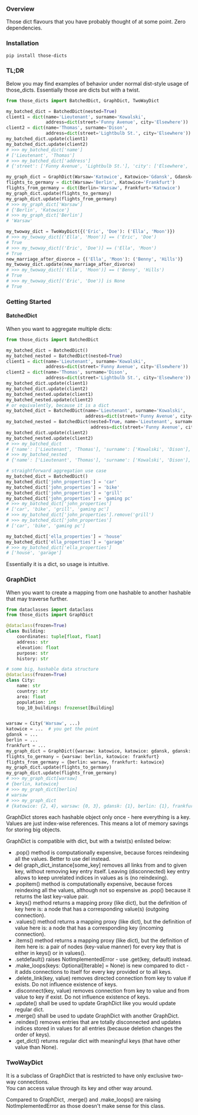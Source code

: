 ### Overview  
  
Those dict flavours that you have probably thought of at some point.
Zero dependencies.

### Installation  
  
```bash
pip install those-dicts
```
   
### TL;DR  
   
Below you may find examples of behavior under normal dist-style usage of those_dicts. Essentially those are dicts but with a twist.  
  
```python
from those_dicts import BatchedDict, GraphDict, TwoWayDict

my_batched_dict = BatchedDict(nested=True)
client1 = dict(name='Lieutenant', surname='Kowalski',
               address=dict(street='Funny Avenue', city='Elsewhere'))
client2 = dict(name='Thomas', surname='Dison',
               address=dict(street='Lightbulb St.', city='Elsewhere'))
my_batched_dict.update(client1)
my_batched_dict.update(client2)
# >>> my_batched_dict['name']
# ['Lieutenant', 'Thomas']
# >>> my_batched_dict['address']
# {'street': ['Funny Avenue', 'Lightbulb St.'], 'city': ['Elsewhere', 'Elsewhere']}

my_graph_dict = GraphDict(Warsaw='Katowice', Katowice='Gdansk', Gdansk='Warsaw')
flights_to_germany = dict(Warsaw='Berlin', Katowice='Frankfurt')
flights_from_germany = dict(Berlin='Warsaw', Frankfurt='Katowice')
my_graph_dict.update(flights_to_germany)
my_graph_dict.update(flights_from_germany)
# >>> my_graph_dict['Warsaw']
# {'Berlin', 'Katowice'}
# >>> my_graph_dict['Berlin']
# 'Warsaw'

my_twoway_dict = TwoWayDict({('Eric', 'Doe'): ('Ella', 'Moon')})
# >>> my_twoway_dict[('Ella', 'Moon')] == ('Eric', 'Doe')
# True
# >>> my_twoway_dict[('Eric', 'Doe')] == ('Ella', 'Moon')
# True
new_marriage_after_divorce = {('Ella', 'Moon'): ('Benny', 'Hills')}
my_twoway_dict.update(new_marriage_after_divorce)
# >>> my_twoway_dict[('Ella', 'Moon')] == ('Benny', 'Hills')
# True
# >>> my_twoway_dict[('Eric', 'Doe')] is None
# True
```
  
### Getting Started  
   
#### BatchedDict  
  
When you want to aggregate multiple dicts:  
  
```python
from those_dicts import BatchedDict

my_batched_dict = BatchedDict()
my_batched_nested = BatchedDict(nested=True)
client1 = dict(name='Lieutenant', surname='Kowalski',
               address=dict(street='Funny Avenue', city='Elsewhere'))
client2 = dict(name='Thomas', surname='Dison',
               address=dict(street='Lightbulb St.', city='Elsewhere'))
my_batched_dict.update(client1)
my_batched_dict.update(client2)
my_batched_nested.update(client1)
my_batched_nested.update(client2)
# or equivalently, because it is a dict
my_batched_dict = BatchedDict(name='Lieutenant', surname='Kowalski',
                              address=dict(street='Funny Avenue', city='Elsewhere'))
my_batched_nested = BatchedDict(nested=True, name='Lieutenant', surname='Kowalski',
                                address=dict(street='Funny Avenue', city='Elsewhere'))
my_batched_dict.update(client2)
my_batched_nested.update(client2)
# >>> my_batched_dict 
# {'name': ['Lieutenant', 'Thomas'], 'surname': ['Kowalski', 'Dison'], 'address': [{'street': 'Funny Avenue', 'city': 'Elsewhere'}, {'street': 'Lightbulb St.', 'city': 'Elsewhere'}]}
# >>> my_batched_nested
# {'name': ['Lieutenant', 'Thomas'], 'surname': ['Kowalski', 'Dison'], 'address': {'street': ['Funny Avenue', 'Lightbulb St.'], 'city': ['Elsewhere', 'Elsewhere']}}

# straightforward aggregation use case
my_batched_dict = BatchedDict()
my_batched_dict['john_properties'] = 'car'
my_batched_dict['john_properties'] = 'bike'
my_batched_dict['john_properties'] = 'grill'
my_batched_dict['john_properties'] = 'gaming pc'
# >>> my_batched_dict['john_properties']
# ['car', 'bike', 'grill', 'gaming pc']
# >>> my_batched_dict['john_properties'].remove('grill')
# >>> my_batched_dict['john_properties']
# ['car', 'bike', 'gaming pc']

my_batched_dict['ella_properties'] = 'house'
my_batched_dict['ella_properties'] = 'garage'
# >>> my_batched_dict['ella_properties']
# ['house', 'garage']
```  
  
Essentially it is a dict, so usage is intuitive.  
  
### GraphDict  
  
When you want to create a mapping from one hashable to another hashable that may traverse further.  
  
```python
from dataclasses import dataclass
from those_dicts import GraphDict

@dataclass(frozen=True)
class Building:
    coordinates: tuple[float, float]
    address: str
    elevation: float
    purpose: str
    history: str

# some big, hashable data structure    
@dataclass(frozen=True)
class City:
    name: str
    country: str
    area: float
    population: int
    top_10_buildings: frozenset[Building]


warsaw = City('Warsaw', ...)
katowice = ...  # you get the point
gdansk = ...
berlin = ...
frankfurt = ...
my_graph_dict = GraphDict({warsaw: katowice, katowice: gdansk, gdansk: warsaw})
flights_to_germany = {warsaw: berlin, katowice: frankfurt}
flights_from_germany = {berlin: warsaw, frankfurt: katowice}
my_graph_dict.update(flights_to_germany)
my_graph_dict.update(flights_from_germany)
# >>> my_graph_dict[warsaw]
# {berlin, katowice}
# >>> my_graph_dict[berlin]
# warsaw
# >>> my_graph_dict
# {katowice: {2, 4}, warsaw: {0, 3}, gdansk: {1}, berlin: {1}, frankfurt: {0}}
```
  
GraphDict stores each hashable object only once - here everything is a key.
Values are just index-wise references. This means a lot of memory savings for storing big objects.
  
GraphDict is compatible with dict, but with a twist(s) enlisted below:  
  
- .pop() method is computationally expensive, because forces reindexing all the values. Better to use del instead.
- del graph_dict_instance\[some_key] removes all links from and to given key, without removing key entry itself. Leaving (disconnected) key entry allows to keep unrelated indices in values as is (no reindexing).  
- .popitem() method is computationally expensive, because forces reindexing all the values, although not so expensive as .pop() because it returns the last key-value pair.  
- .keys() method returns a mapping proxy (like dict), but the definition of key here is: a node that has a corresponding value(s) (outgoing connection).  
- .values() method returns a mapping proxy (like dict), but the definition of value here is: a node that has a corresponding key (incoming connection).  
- .items() method returns a mapping proxy (like dict), but the definition of item here is: a pair of nodes (key-value manner) for every key that is either in keys() or in values().  
- .setdefault() raises NotImplementedError - use .get(key, default) instead.  
- .make_loops(keys: Optional\[Iterable] = None) is new compared to dict - it adds connections to itself for every key provided or to all keys.  
- .delete_link(key, value) removes directed connection from key to value if exists. Do not influence existence of keys.  
- .disconnect(key, value) removes connection from key to value and from value to key if exist. Do not influence existence of keys.  
- .update() shall be used to update GraphDict like you would update regular dict.  
- .merge() shall be used to update GraphDict with another GraphDict.  
- .reindex() removes entries that are totally disconnected and updates indices stored in values for all entries (because deletion changes the order of keys).  
- .get_dict() returns regular dict with meaningful keys (that have other value than None).  
  
### TwoWayDict  
  
It is a subclass of GraphDict that is restricted to have only exclusive two-way connections.  
You can access value through its key and other way around.  
  
Compared to GraphDict, .merge() and .make_loops() are raising NotImplementedError as those doesn't make sense for this class.  

  

